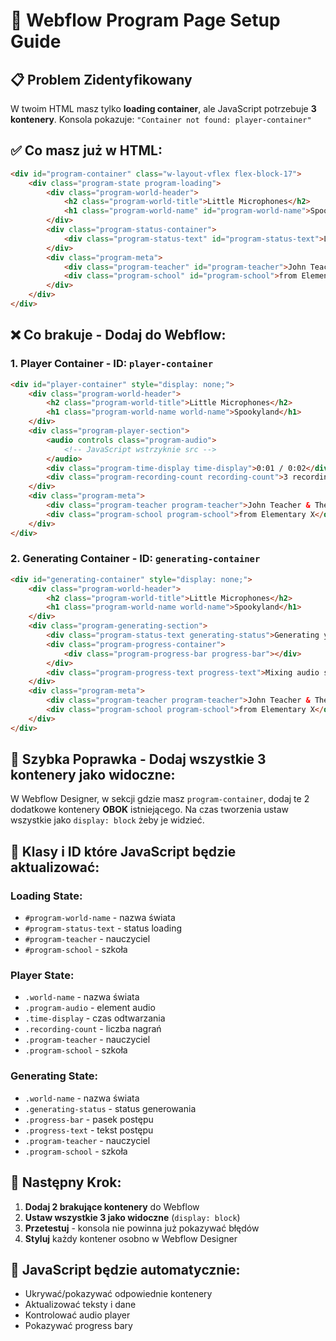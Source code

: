 # 🎵 Webflow Program Page Setup Guide

## 📋 Problem Zidentyfikowany

W twoim HTML masz tylko **loading container**, ale JavaScript potrzebuje **3 kontenery**. Konsola pokazuje: `"Container not found: player-container"`

## ✅ Co masz już w HTML:
```html
<div id="program-container" class="w-layout-vflex flex-block-17">
    <div class="program-state program-loading">
        <div class="program-world-header">
            <h2 class="program-world-title">Little Microphones</h2>
            <h1 class="program-world-name" id="program-world-name">Spookyland</h1>
        </div>
        <div class="program-status-container">
            <div class="program-status-text" id="program-status-text">Loading your radio program...</div>
        </div>
        <div class="program-meta">
            <div class="program-teacher" id="program-teacher">John Teacher &amp; The Kids</div>
            <div class="program-school" id="program-school">from Elementary X</div>
        </div>
    </div>
</div>
```

## ❌ Co brakuje - Dodaj do Webflow:

### 1. **Player Container** - ID: `player-container`
```html
<div id="player-container" style="display: none;">
    <div class="program-world-header">
        <h2 class="program-world-title">Little Microphones</h2>
        <h1 class="program-world-name world-name">Spookyland</h1>
    </div>
    <div class="program-player-section">
        <audio controls class="program-audio">
            <!-- JavaScript wstrzyknie src -->
        </audio>
        <div class="program-time-display time-display">0:01 / 0:02</div>
        <div class="program-recording-count recording-count">3 recordings</div>
    </div>
    <div class="program-meta">
        <div class="program-teacher program-teacher">John Teacher & The Kids</div>
        <div class="program-school program-school">from Elementary X</div>
    </div>
</div>
```

### 2. **Generating Container** - ID: `generating-container`
```html
<div id="generating-container" style="display: none;">
    <div class="program-world-header">
        <h2 class="program-world-title">Little Microphones</h2>
        <h1 class="program-world-name world-name">Spookyland</h1>
    </div>
    <div class="program-generating-section">
        <div class="program-status-text generating-status">Generating your radio program...</div>
        <div class="program-progress-container">
            <div class="program-progress-bar progress-bar"></div>
        </div>
        <div class="program-progress-text progress-text">Mixing audio segments...</div>
    </div>
    <div class="program-meta">
        <div class="program-teacher program-teacher">John Teacher & The Kids</div>
        <div class="program-school program-school">from Elementary X</div>
    </div>
</div>
```

## 🔧 **Szybka Poprawka - Dodaj wszystkie 3 kontenery jako widoczne:**

W Webflow Designer, w sekcji gdzie masz `program-container`, dodaj te 2 dodatkowe kontenery **OBOK** istniejącego. Na czas tworzenia ustaw wszystkie jako `display: block` żeby je widzieć.

## 📝 **Klasy i ID które JavaScript będzie aktualizować:**

### **Loading State:**
- `#program-world-name` - nazwa świata
- `#program-status-text` - status loading
- `#program-teacher` - nauczyciel  
- `#program-school` - szkoła

### **Player State:**
- `.world-name` - nazwa świata
- `.program-audio` - element audio
- `.time-display` - czas odtwarzania
- `.recording-count` - liczba nagrań
- `.program-teacher` - nauczyciel
- `.program-school` - szkoła

### **Generating State:**
- `.world-name` - nazwa świata
- `.generating-status` - status generowania
- `.progress-bar` - pasek postępu
- `.progress-text` - tekst postępu
- `.program-teacher` - nauczyciel
- `.program-school` - szkoła

## 🎯 **Następny Krok:**

1. **Dodaj 2 brakujące kontenery** do Webflow
2. **Ustaw wszystkie 3 jako widoczne** (`display: block`)
3. **Przetestuj** - konsola nie powinna już pokazywać błędów
4. **Styluj** każdy kontener osobno w Webflow Designer

## 🚀 **JavaScript będzie automatycznie:**
- Ukrywać/pokazywać odpowiednie kontenery
- Aktualizować teksty i dane
- Kontrolować audio player
- Pokazywać progress bary 